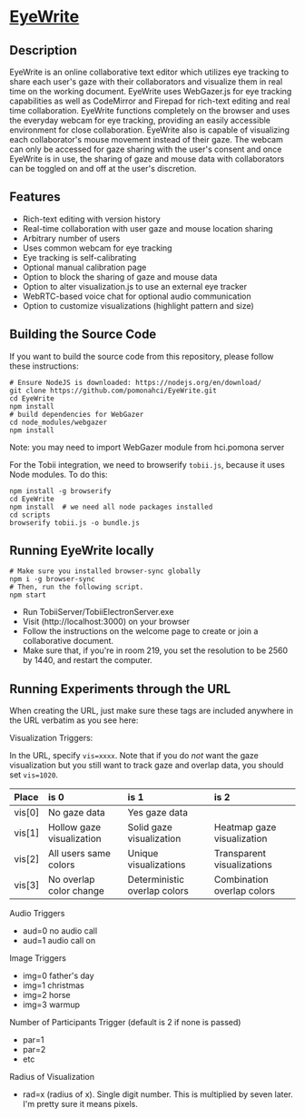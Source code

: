 # [EyeWrite](https://hci.pomona.edu/EyeWrite)

## Description

EyeWrite is an online collaborative text editor which utilizes eye tracking to share each user's gaze with their collaborators and visualize them in real time on the working document. EyeWrite uses WebGazer.js for eye tracking capabilities as well as CodeMirror and Firepad for rich-text editing and real time collaboration. EyeWrite functions completely on the browser and uses the everyday webcam for eye tracking, providing an easily accessible environment for close collaboration. EyeWrite also is capable of visualizing each collaborator's mouse movement instead of their gaze. The webcam can only be accessed for gaze sharing with the user's consent and once EyeWrite is in use, the sharing of gaze and mouse data with collaborators can be toggled on and off at the user's discretion.

## Features

* Rich-text editing with version history
* Real-time collaboration with user gaze and mouse location sharing
* Arbitrary number of users
* Uses common webcam for eye tracking
* Eye tracking is self-calibrating
* Optional manual calibration page
* Option to block the sharing of gaze and mouse data
* Option to alter visualization.js to use an external eye tracker 
* WebRTC-based voice chat for optional audio communication
* Option to customize visualizations (highlight pattern and size)

## Building the Source Code

If you want to build the source code from this repository, please follow these instructions:

    # Ensure NodeJS is downloaded: https://nodejs.org/en/download/
    git clone https://github.com/pomonahci/EyeWrite.git
    cd EyeWrite
    npm install
    # build dependencies for WebGazer
    cd node_modules/webgazer
    npm install

Note: you may need to import WebGazer module from hci.pomona server

For the Tobii integration, we need to browserify `tobii.js`, because it uses Node modules. To do this:

    npm install -g browserify
    cd EyeWrite
    npm install  # we need all node packages installed
    cd scripts
    browserify tobii.js -o bundle.js

## Running EyeWrite locally

    # Make sure you installed browser-sync globally
    npm i -g browser-sync
    # Then, run the following script.
    npm start

* Run TobiiServer/TobiiElectronServer.exe
* Visit (http://localhost:3000) on your browser
* Follow the instructions on the welcome page to create or join a collaborative document.
* Make sure that, if you're in room 219, you set the resolution to be 2560 by 1440, and restart the computer.

## Running Experiments through the URL
When creating the URL, just make sure these tags are included anywhere in the URL verbatim as you see here:

Visualization Triggers:

In the URL, specify `vis=xxxx`. Note that if you do *not* want the gaze visualization but you still want to track gaze and overlap data, you should set `vis=1020`.

| Place  | is 0                      | is 1                         | is 2                       |
|:-------|:--------------------------|:-----------------------------|:---------------------------|
| vis[0] | No gaze data              | Yes gaze data                |                            |
| vis[1] | Hollow gaze visualization | Solid gaze visualization     | Heatmap gaze visualization |
| vis[2] | All users same colors     | Unique visualizations        | Transparent visualizations |
| vis[3] | No overlap color change   | Deterministic overlap colors | Combination overlap colors |


Audio Triggers
- aud=0 no audio call
- aud=1 audio call on

Image Triggers
- img=0 father's day
- img=1 christmas
- img=2 horse
- img=3 warmup

Number of Participants Trigger (default is 2 if none is passed)
- par=1 
- par=2
- etc

Radius of Visualization
- rad=x (radius of x). Single digit number. This is multiplied by seven later. I'm pretty sure it means pixels.
